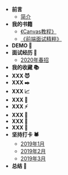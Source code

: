* **前言**
    * [简介](README.md)
* **我的书籍**
    * [《Canvas教程》](javascript/questions.md)
    * [《前端面试精粹》](javascript/analysis-code.md)
* **DEMO 🎨**
* **面试经历 🧙‍**
    * [2020年春招](javascript/questions.md)
* **我的收藏 📚**
* **XXX 😈**
* **XXX ✒️**
* **XXX 📈️**
* **XXX 🔫**
* **XXX ⚡️️**
* **XXX 🔐️️**
* **XXX 🎩️️**
* **XXX 📰️**
* **坚持打卡 🕷️**
    * [2019年1月](javascript/questions.md)
    * [2019年2月](javascript/questions.md)
    * [2019年3月](javascript/questions.md)
* **总结 🎉️️**

